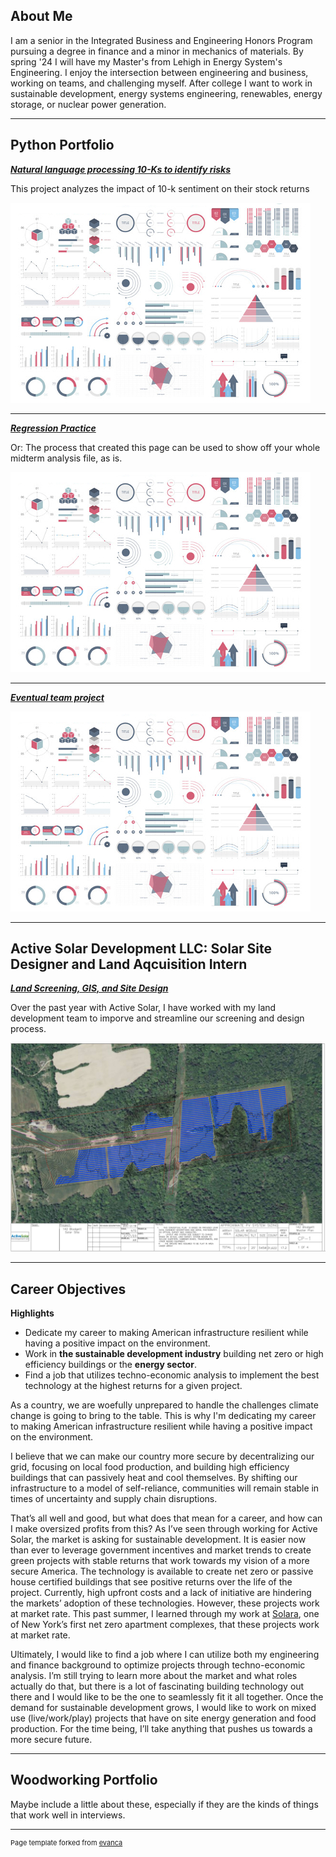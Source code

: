 ## About Me

I am a senior in the Integrated Business and Engineering Honors Program pursuing a degree in finance and a minor in mechanics of materials. By spring '24 I will have my Master's from Lehigh in Energy System's Engineering. I enjoy the intersection between engineering and business, working on teams, and challenging myself. After college I want to work in sustainable development, energy systems engineering, renewables, energy storage, or nuclear power generation.

---

## Python Portfolio

<!-- You can link to other websites, PDFs in this repo, and other pages in this repo -->

_**[Natural language processing 10-Ks to identify risks](report.md)**_

This project analyzes the impact of 10-k sentiment on their stock returns

<img src="images/dummy_thumbnail.jpg?raw=true"/>

---

_**[Regression Practice](Regression_practice)**_

Or: The process that created this page can be used to show off your whole midterm analysis file, as is.

<img src="images/dummy_thumbnail.jpg?raw=true"/>

---

_**[Eventual team project](https://donbowen.github.io/teamproject/)**_

<img src="images/dummy_thumbnail.jpg?raw=true"/>

---

## Active Solar Development LLC: Solar Site Designer and Land Aqcuisition Intern

_**[Land Screening, GIS, and Site Design](/pdf/sample_presentation.pdf)**_

Over the past year with Active Solar, I have worked with my land development team to imporve and streamline our screening and design process.

<img src="active_solar/blodgett_site_design.JPG?raw=true"/>

---

## Career Objectives

__Highlights__
-	Dedicate my career to making American infrastructure resilient while having a positive impact on the environment.
-	Work in __the sustainable development industry__ building net zero or high efficiency buildings or the __energy sector__.
-	Find a job that utilizes techno-economic analysis to implement the best technology at the highest returns for a given project.

As a country, we are woefully unprepared to handle the challenges climate change is going to bring to the table. This is why I'm dedicating my career to making American infrastructure resilient while having a positive impact on the environment.  

I believe that we can make our country more secure by decentralizing our grid, focusing on local food production, and building high efficiency buildings that can passively heat and cool themselves. By shifting our infrastructure to a model of self-reliance, communities will remain stable in times of uncertainty and supply chain disruptions.

That’s all well and good, but what does that mean for a career, and how can I make oversized profits from this? As I’ve seen through working for Active Solar, the market is asking for sustainable development. It is easier now than ever to leverage government incentives and market trends to create green projects with stable returns that work towards my vision of a more secure America. The technology is available to create net zero or passive house certified buildings that see positive returns over the life of the project. Currently, high upfront costs and a lack of initiative are hindering the markets’ adoption of these technologies. However, these projects work at market rate. This past summer, I learned through my work at [Solara](https://www.solaraluxuryapartments.com/), one of New York’s first net zero apartment complexes, that these projects work at market rate.

Ultimately, I would like to find a job where I can utilize both my engineering and finance background to optimize projects through techno-economic analysis. I’m still trying to learn more about the market and what roles actually do that, but there is a lot of fascinating building technology out there and I would like to be the one to seamlessly fit it all together. Once the demand for sustainable development grows, I would like to work on mixed use (live/work/play) projects that have on site energy generation and food production. For the time being, I’ll take anything that pushes us towards a more secure future.


---

## Woodworking Portfolio

Maybe include a little about these, especially if they are the kinds of things that work well in interviews.

---
<p style="font-size:11px">Page template forked from <a href="https://github.com/evanca/quick-portfolio">evanca</a></p>
<!-- Remove above link if you don't want to attibute -->

